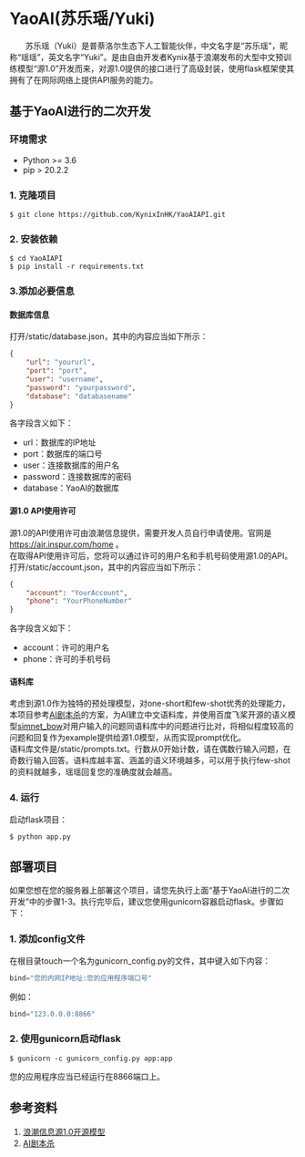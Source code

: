 # YaoAI(苏乐瑶/Yuki)
<p style="text-indent: 2em">
    苏乐瑶（Yuki）是普萘洛尔生态下人工智能伙伴，中文名字是“苏乐瑶”，昵称“瑶瑶”，英文名字“Yuki”。是由自由开发者Kynix基于浪潮发布的大型中文预训练模型“源1.0”开发而来，对源1.0提供的接口进行了高级封装，使用flask框架使其拥有了在网际网络上提供API服务的能力。
</p>

## 基于YaoAI进行的二次开发
### 环境需求
- Python >= 3.6
- pip > 20.2.2
### 1. 克隆项目
```shell
$ git clone https://github.com/KynixInHK/YaoAIAPI.git
```
### 2. 安装依赖
```shell
$ cd YaoAIAPI
$ pip install -r requirements.txt
```
### 3.添加必要信息
#### 数据库信息
打开/static/database.json，其中的内容应当如下所示：
```json
{
    "url": "yoururl",
    "port": "port",
    "user": "username",
    "password": "yourpassword",
    "database": "databasename"
}
```
各字段含义如下：
- url：数据库的IP地址
- port：数据库的端口号
- user：连接数据库的用户名
- password：连接数据库的密码
- database：YaoAI的数据库
#### 源1.0 API使用许可
源1.0的API使用许可由浪潮信息提供，需要开发人员自行申请使用。官网是<a href="https://air.inspur.com/home"> https://air.inspur.com/home </a>。
<br/>
在取得API使用许可后，您将可以通过许可的用户名和手机号码使用源1.0的API。
打开/static/account.json，其中的内容应当如下所示：
```json
{
    "account": "YourAccount",
    "phone": "YourPhoneNumber"
}
```
各字段含义如下：
- account：许可的用户名
- phone：许可的手机号码
#### 语料库
考虑到源1.0作为独特的预处理模型，对one-short和few-shot优秀的处理能力，本项目参考<a href="https://github.com/bigbrother666sh/shezhangbujianle.git">AI剧本杀</a>的方案，为AI建立中文语料库，并使用百度飞桨开源的语义模型<a href="https://www.paddlepaddle.org.cn/hubdetail?name=simnet_bow&en_category=SemanticModel">simnet_bow</a>对用户输入的问题同语料库中的问题进行比对，将相似程度较高的问题和回复作为example提供给源1.0模型，从而实现prompt优化。
<br/>
语料库文件是/static/prompts.txt。行数从0开始计数，请在偶数行输入问题，在奇数行输入回答。语料库越丰富、涵盖的语义环境越多，可以用于执行few-shot的资料就越多，瑶瑶回复您的准确度就会越高。
<br/>
### 4. 运行
启动flask项目：
```shell
$ python app.py
```
## 部署项目
如果您想在您的服务器上部署这个项目，请您先执行上面“基于YaoAI进行的二次开发”中的步骤1-3。执行完毕后，建议您使用gunicorn容器启动flask。步骤如下：
### 1. 添加config文件
在根目录touch一个名为gunicorn_config.py的文件，其中键入如下内容：
```python
bind="您的内网IP地址:您的应用程序端口号"
```
例如：
```python
bind="123.0.0.0:8866"
```
### 2. 使用gunicorn启动flask
```shell
$ gunicorn -c gunicorn_config.py app:app
```
您的应用程序应当已经运行在8866端口上。

## 参考资料
1. <a href="https://air.inspur.com/home">浪潮信息源1.0开源模型</a>
2. <a href="https://github.com/bigbrother666sh/shezhangbujianle.git">AI剧本杀</a>